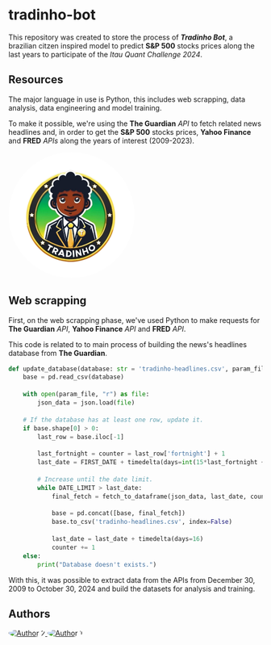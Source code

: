 # tradinho-bot

This repository was created to store the process of ***Tradinho Bot***, a brazilian citzen inspired model to predict **S&P 500** stocks prices along the last years to participate of the *Itau Quant Challenge 2024*.

## Resources

The major language in use is Python, this includes web scrapping, data analysis, data engineering and model training.

To make it possible, we're using the **The Guardian** *API* to fetch related news headlines and, in order to get the **S&P 500** stocks prices, **Yahoo Finance** and **FRED** *APIs* along the years of interest (2009-2023).

<img src="assets/Tradinho.png" alt="Tradinho Logo" style="width:250px; height: auto; border-radius: 50%;">

## Web scrapping

First, on the web scrapping phase, we've used Python to make requests for **The Guardian** *API*, **Yahoo Finance** *API* and **FRED** *API*.

This code is related to to main process of building the news's headlines database from **The Guardian**.

```python
def update_database(database: str = 'tradinho-headlines.csv', param_file: str = 'the-guardian-queries.json') -> None:
    base = pd.read_csv(database)

    with open(param_file, "r") as file:
        json_data = json.load(file)

    # If the database has at least one row, update it.
    if base.shape[0] > 0:
        last_row = base.iloc[-1]

        last_fortnight = counter = last_row['fortnight'] + 1
        last_date = FIRST_DATE + timedelta(days=int(15*last_fortnight + 2))

        # Increase until the date limit.
        while DATE_LIMIT > last_date:
            final_fetch = fetch_to_dataframe(json_data, last_date, counter)

            base = pd.concat([base, final_fetch])
            base.to_csv('tradinho-headlines.csv', index=False)

            last_date = last_date + timedelta(days=16)
            counter += 1
    else:
        print("Database doesn't exists.")
```

With this, it was possible to extract data from the APIs from December 30, 2009 to October 30, 2024 and build the datasets for analysis and training.

## Authors

<a href="https://github.com/HerbGlrt">
    <img src="https://avatars.githubusercontent.com/u/62862399?v=4" alt="Author 2" style="width: 100px; height: auto; border-radius: 50%;">
</a>

<a href="https://github.com/vtpaiva">
    <img src="https://avatars.githubusercontent.com/u/105892477?v=4" alt="Author 1" style="width: 100px; height: auto; border-radius: 50%;">
</a>